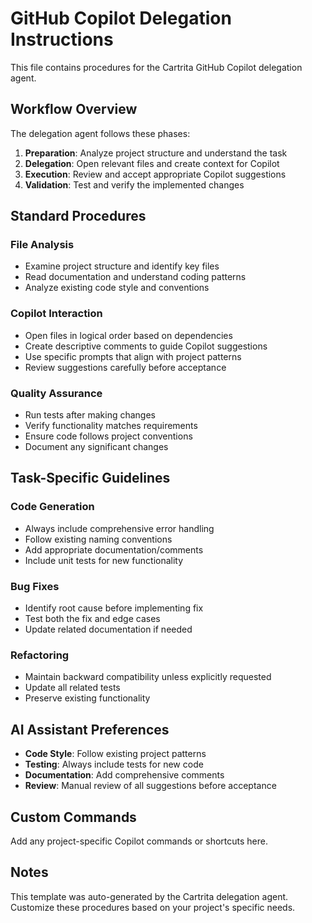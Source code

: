 # GitHub Copilot Delegation Instructions

This file contains procedures for the Cartrita GitHub Copilot delegation agent.

## Workflow Overview

The delegation agent follows these phases:
1. **Preparation**: Analyze project structure and understand the task
2. **Delegation**: Open relevant files and create context for Copilot
3. **Execution**: Review and accept appropriate Copilot suggestions
4. **Validation**: Test and verify the implemented changes

## Standard Procedures

### File Analysis
- Examine project structure and identify key files
- Read documentation and understand coding patterns
- Analyze existing code style and conventions

### Copilot Interaction
- Open files in logical order based on dependencies
- Create descriptive comments to guide Copilot suggestions
- Use specific prompts that align with project patterns
- Review suggestions carefully before acceptance

### Quality Assurance
- Run tests after making changes
- Verify functionality matches requirements
- Ensure code follows project conventions
- Document any significant changes

## Task-Specific Guidelines

### Code Generation
- Always include comprehensive error handling
- Follow existing naming conventions
- Add appropriate documentation/comments
- Include unit tests for new functionality

### Bug Fixes
- Identify root cause before implementing fix
- Test both the fix and edge cases
- Update related documentation if needed

### Refactoring
- Maintain backward compatibility unless explicitly requested
- Update all related tests
- Preserve existing functionality

## AI Assistant Preferences

- **Code Style**: Follow existing project patterns
- **Testing**: Always include tests for new code
- **Documentation**: Add comprehensive comments
- **Review**: Manual review of all suggestions before acceptance

## Custom Commands

Add any project-specific Copilot commands or shortcuts here.

## Notes

This template was auto-generated by the Cartrita delegation agent.
Customize these procedures based on your project's specific needs.
